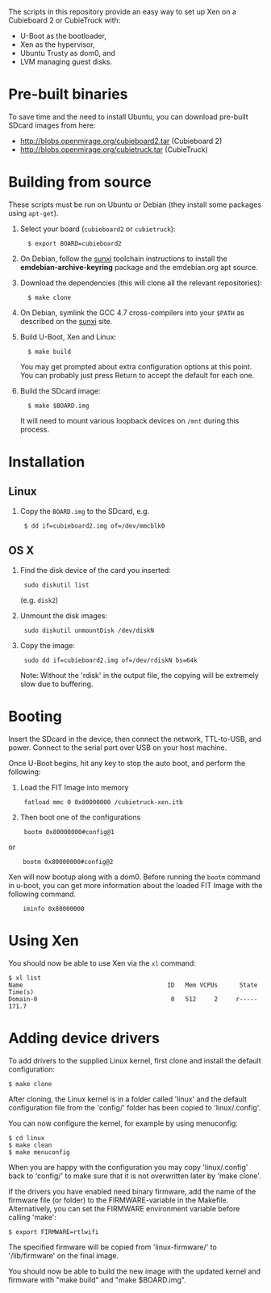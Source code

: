 The scripts in this repository provide an easy way to set up Xen on a Cubieboard 2 or CubieTruck with:

* U-Boot as the bootloader,
* Xen as the hypervisor,
* Ubuntu Trusty as dom0, and
* LVM managing guest disks.

# Pre-built binaries

To save time and the need to install Ubuntu, you can download pre-built SDcard images from here:

* http://blobs.openmirage.org/cubieboard2.tar (Cubieboard 2)
* http://blobs.openmirage.org/cubietruck.tar (CubieTruck)

# Building from source

These scripts must be run on Ubuntu or Debian (they install some
packages using `apt-get`).

1. Select your board (`cubieboard2` or `cubietruck`):

         $ export BOARD=cubieboard2

2. On Debian, follow the [sunxi](http://linux-sunxi.org/Toolchain)
toolchain instructions to install the **emdebian-archive-keyring**
package and the emdebian.org apt source.

3. Download the dependencies (this will clone all the relevant repositories):

         $ make clone

4. On Debian, symlink the GCC 4.7 cross-compilers into your `$PATH` as
described on the [sunxi](http://linux-sunxi.org/Toolchain) site.

5. Build U-Boot, Xen and Linux:

         $ make build

    You may get prompted about extra configuration options at this point.
    You can probably just press Return to accept the default for each one.

6. Build the SDcard image:

         $ make $BOARD.img

   It will need to mount various loopback devices on `/mnt` during this process.

# Installation

## Linux

1. Copy the `BOARD.img` to the SDcard, e.g.

        $ dd if=cubieboard2.img of=/dev/mmcblk0

## OS X

1. Find the disk device of the card you inserted:

        sudo diskutil list

   (e.g. `disk2`)

2. Unmount the disk images:

        sudo diskutil unmountDisk /dev/diskN

3. Copy the image:

        sudo dd if=cubieboard2.img of=/dev/rdiskN bs=64k

   Note: Without the 'rdisk' in the output file, the copying will be extremely slow due to buffering.

# Booting

Insert the SDcard in the device, then connect the network, TTL-to-USB, and power.
Connect to the serial port over USB on your host machine.

Once U-Boot begins, hit any key to stop the auto boot, and perform the following:

1. Load the FIT Image into memory

        fatload mmc 0 0x80000000 /cubietruck-xen.itb

2. Then boot one of the configurations

        bootm 0x80000000#config@1

or

        bootm 0x80000000#config@2

Xen will now bootup along with a dom0. Before running the `bootm` command in u-boot, you can
get more information about the loaded FIT Image with the following command.

        iminfo 0x80000000

# Using Xen

You should now be able to use Xen via the `xl` command:

    $ xl list
    Name                                        ID   Mem VCPUs      State   Time(s)
    Domain-0                                     0   512     2     r-----     171.7

# Adding device drivers

To add drivers to the supplied Linux kernel, first clone and install the default configuration:

	$ make clone

After cloning, the Linux kernel is in a folder called 'linux' and the default configuration file from the 'config/' folder has been copied to 'linux/.config'.

You can now configure the kernel, for example by using menuconfig:

	$ cd linux
	$ make clean
	$ make menuconfig

When you are happy with the configuration you may copy 'linux/.config' back to 'config/' to make sure that it is not overwritten later by 'make clone'.

If the drivers you have enabled need binary firmware, add the name of the firmware file (or folder) to the FIRMWARE-variable in the Makefile. Alternatively, you can set the FIRMWARE environment variable before calling 'make':

	$ export FIRMWARE=rtlwifi

The specified firmware will be copied from 'linux-firmware/' to '/lib/firmware' on the final image.

You should now be able to build the new image with the updated kernel and firmware with "make build" and "make $BOARD.img".
